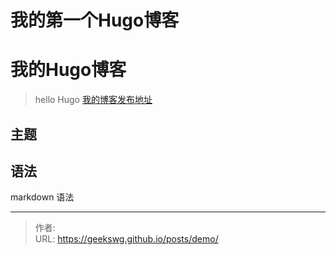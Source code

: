 # 我的第一个Hugo博客


<!--more-->

# 我的Hugo博客
> hello Hugo
[我的博客发布地址](https://geekswg.github.io/)

## 主题

## 语法

markdown 语法


---

> 作者:   
> URL: https://geekswg.github.io/posts/demo/  

